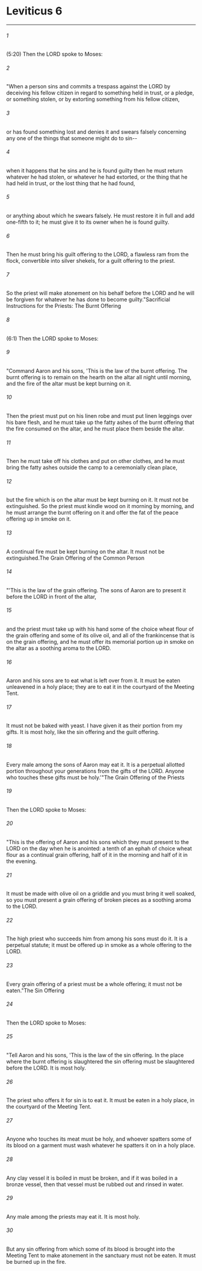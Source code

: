 # Leviticus 6
***



###### 1 
(5:20) Then the LORD spoke to Moses: 

###### 2 
"When a person sins and commits a trespass against the LORD by deceiving his fellow citizen in regard to something held in trust, or a pledge, or something stolen, or by extorting something from his fellow citizen, 

###### 3 
or has found something lost and denies it and swears falsely concerning any one of the things that someone might do to sin-- 

###### 4 
when it happens that he sins and he is found guilty then he must return whatever he had stolen, or whatever he had extorted, or the thing that he had held in trust, or the lost thing that he had found, 

###### 5 
or anything about which he swears falsely. He must restore it in full and add one-fifth to it; he must give it to its owner when he is found guilty. 

###### 6 
Then he must bring his guilt offering to the LORD, a flawless ram from the flock, convertible into silver shekels, for a guilt offering to the priest. 

###### 7 
So the priest will make atonement on his behalf before the LORD and he will be forgiven for whatever he has done to become guilty."Sacrificial Instructions for the Priests: The Burnt Offering 

###### 8 
(6:1) Then the LORD spoke to Moses: 

###### 9 
"Command Aaron and his sons, 'This is the law of the burnt offering. The burnt offering is to remain on the hearth on the altar all night until morning, and the fire of the altar must be kept burning on it. 

###### 10 
Then the priest must put on his linen robe and must put linen leggings over his bare flesh, and he must take up the fatty ashes of the burnt offering that the fire consumed on the altar, and he must place them beside the altar. 

###### 11 
Then he must take off his clothes and put on other clothes, and he must bring the fatty ashes outside the camp to a ceremonially clean place, 

###### 12 
but the fire which is on the altar must be kept burning on it. It must not be extinguished. So the priest must kindle wood on it morning by morning, and he must arrange the burnt offering on it and offer the fat of the peace offering up in smoke on it. 

###### 13 
A continual fire must be kept burning on the altar. It must not be extinguished.The Grain Offering of the Common Person 

###### 14 
"'This is the law of the grain offering. The sons of Aaron are to present it before the LORD in front of the altar, 

###### 15 
and the priest must take up with his hand some of the choice wheat flour of the grain offering and some of its olive oil, and all of the frankincense that is on the grain offering, and he must offer its memorial portion up in smoke on the altar as a soothing aroma to the LORD. 

###### 16 
Aaron and his sons are to eat what is left over from it. It must be eaten unleavened in a holy place; they are to eat it in the courtyard of the Meeting Tent. 

###### 17 
It must not be baked with yeast. I have given it as their portion from my gifts. It is most holy, like the sin offering and the guilt offering. 

###### 18 
Every male among the sons of Aaron may eat it. It is a perpetual allotted portion throughout your generations from the gifts of the LORD. Anyone who touches these gifts must be holy.'"The Grain Offering of the Priests 

###### 19 
Then the LORD spoke to Moses: 

###### 20 
"This is the offering of Aaron and his sons which they must present to the LORD on the day when he is anointed: a tenth of an ephah of choice wheat flour as a continual grain offering, half of it in the morning and half of it in the evening. 

###### 21 
It must be made with olive oil on a griddle and you must bring it well soaked, so you must present a grain offering of broken pieces as a soothing aroma to the LORD. 

###### 22 
The high priest who succeeds him from among his sons must do it. It is a perpetual statute; it must be offered up in smoke as a whole offering to the LORD. 

###### 23 
Every grain offering of a priest must be a whole offering; it must not be eaten."The Sin Offering 

###### 24 
Then the LORD spoke to Moses: 

###### 25 
"Tell Aaron and his sons, 'This is the law of the sin offering. In the place where the burnt offering is slaughtered the sin offering must be slaughtered before the LORD. It is most holy. 

###### 26 
The priest who offers it for sin is to eat it. It must be eaten in a holy place, in the courtyard of the Meeting Tent. 

###### 27 
Anyone who touches its meat must be holy, and whoever spatters some of its blood on a garment must wash whatever he spatters it on in a holy place. 

###### 28 
Any clay vessel it is boiled in must be broken, and if it was boiled in a bronze vessel, then that vessel must be rubbed out and rinsed in water. 

###### 29 
Any male among the priests may eat it. It is most holy. 

###### 30 
But any sin offering from which some of its blood is brought into the Meeting Tent to make atonement in the sanctuary must not be eaten. It must be burned up in the fire.
